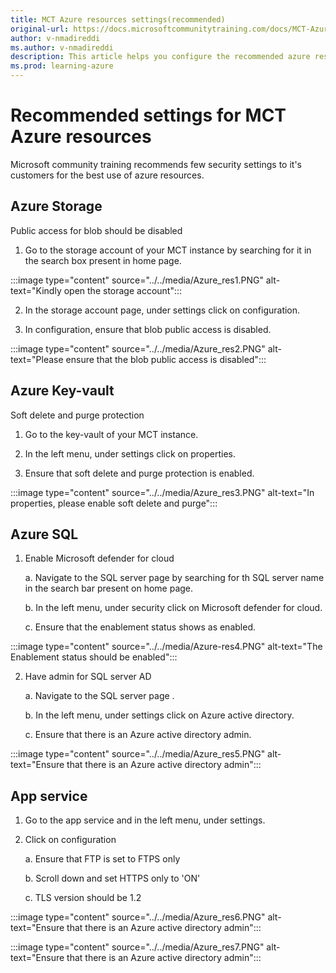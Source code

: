 ```yaml
---
title: MCT Azure resources settings(recommended)
original-url: https://docs.microsoftcommunitytraining.com/docs/MCT-Azure-resources-settings-recommended
author: v-nmadireddi
ms.author: v-nmadireddi
description: This article helps you configure the recommended azure resource settings for your MCT instance.
ms.prod: learning-azure
---
```


# Recommended settings for MCT Azure resources

Microsoft community training recommends few security settings to it's customers for the best use of azure resources.

## Azure Storage

Public access for blob should be disabled

1. Go to the storage account of your MCT instance by searching for it in the search box present in home page.


:::image type="content" source="../../media/Azure_res1.PNG" alt-text="Kindly open the storage account":::


2. In the storage account page, under settings click on configuration.

3. In configuration, ensure that blob public access is disabled.

:::image type="content" source="../../media/Azure_res2.PNG" alt-text="Please ensure that the blob public access is disabled":::

## Azure Key-vault

Soft delete and purge protection

1. Go to the key-vault of your MCT instance.

2. In the left menu, under settings click on properties.

3. Ensure that soft delete and purge protection is enabled.

:::image type="content" source="../../media/Azure_res3.PNG" alt-text="In properties, please enable soft delete and purge":::

## Azure SQL

1. Enable Microsoft defender for cloud

   a. Navigate to the SQL server page by searching for th SQL server name in the search bar present on home page.

   b. In the left menu, under security click on Microsoft defender for cloud.

   c. Ensure that the enablement status shows as enabled.

:::image type="content" source="../../media/Azure-res4.PNG" alt-text="The Enablement status should be enabled":::

2. Have admin for SQL server AD

   a. Navigate to the SQL server page .

   b. In the left menu, under settings click on Azure active directory.

   c. Ensure that there is an Azure active directory admin.

:::image type="content" source="../../media/Azure_res5.PNG" alt-text="Ensure that there is an Azure active directory admin":::
 

## App service

1. Go to the app service and in the left menu, under settings.

2. Click on configuration

   a. Ensure that FTP is set to FTPS only

   b. Scroll down and set HTTPS only to 'ON'

   c. TLS version should be 1.2

:::image type="content" source="../../media/Azure_res6.PNG" alt-text="Ensure that there is an Azure active directory admin":::


:::image type="content" source="../../media/Azure_res7.PNG" alt-text="Ensure that there is an Azure active directory admin":::
